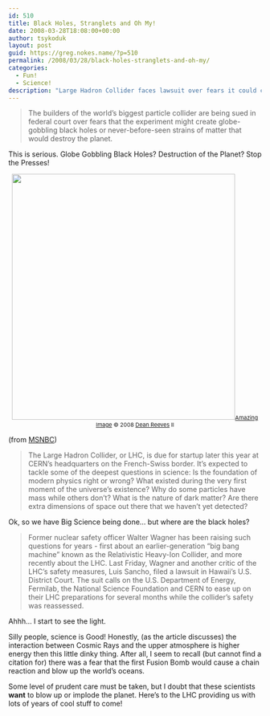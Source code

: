 ```yaml
---
id: 510
title: Black Holes, Stranglets and Oh My!
date: 2008-03-28T18:08:00+00:00
author: tsykoduk
layout: post
guid: https://greg.nokes.name/?p=510
permalink: /2008/03/28/black-holes-stranglets-and-oh-my/
categories:
  - Fun!
  - Science!
description: "Large Hadron Collider faces lawsuit over fears it could create black holes and destroy Earth. Exploring the science vs safety debate around CERN's particle accelerator."
---
```

<blockquote>The builders of the world’s biggest particle collider are being sued in federal court over fears that the experiment might create globe-gobbling black holes or never-before-seen strains of matter that would destroy the planet.</blockquote>

This is serious. Globe Gobbling Black Holes? Destruction of the Planet? Stop the Presses!
<!--more-->

<p style="text-align: center;"><img id="thumber" class="aligncenter" src="https://greg.nokes.name/assets/2008/3/28/bad_earth.png" alt="" width="444" height="490" /><span style="font-size: 11px;"><a href="http://deanreevesii.deviantart.com/art/An-Earth-Shattering-Experience-146786821?q=gallery%3Adeanreevesii%2F23937479&amp;qo=0">Amazing Image</a> © 2008 <a href="http://www.deanreevesii.com">Dean Reeves</a> II</span></p>

(from <a href="http://cosmiclog.msnbc.msn.com/archive/2008/03/27/823924.aspx">MSNBC</a>)

<blockquote>The Large Hadron Collider, or LHC, is due for startup later this year at CERN’s headquarters on the French-Swiss border. It’s expected to tackle some of the deepest questions in science: Is the foundation of modern physics right or wrong? What existed during the very first moment of the universe’s existence? Why do some particles have mass while others don’t? What is the nature of dark matter? Are there extra dimensions of space out there that we haven’t yet detected?</blockquote>

Ok, so we have Big Science being done… but where are the black holes?

<blockquote>Former nuclear safety officer Walter Wagner has been raising such questions for years - first about an earlier-generation “big bang machine” known as the Relativistic Heavy-Ion Collider, and more recently about the LHC.
Last Friday, Wagner and another critic of the LHC’s safety measures, Luis Sancho, filed a lawsuit in Hawaii’s U.S. District Court. The suit calls on the U.S. Department of Energy, Fermilab, the National Science Foundation and CERN to ease up on their LHC preparations for several months while the collider’s safety was reassessed.</blockquote>

Ahhh… I start to see the light.

Silly people, science is Good! Honestly, (as the article discusses) the interaction between Cosmic Rays and the upper atmosphere is higher energy then this little dinky thing. After all, I seem to recall (but cannot find a citation for) there was a fear that the first Fusion Bomb would cause a chain reaction and blow up the world’s oceans.

Some level of prudent care must be taken, but I doubt that these scientists <strong>want</strong> to blow up or implode the planet.
Here’s to the LHC providing us with lots of years of cool stuff to come!